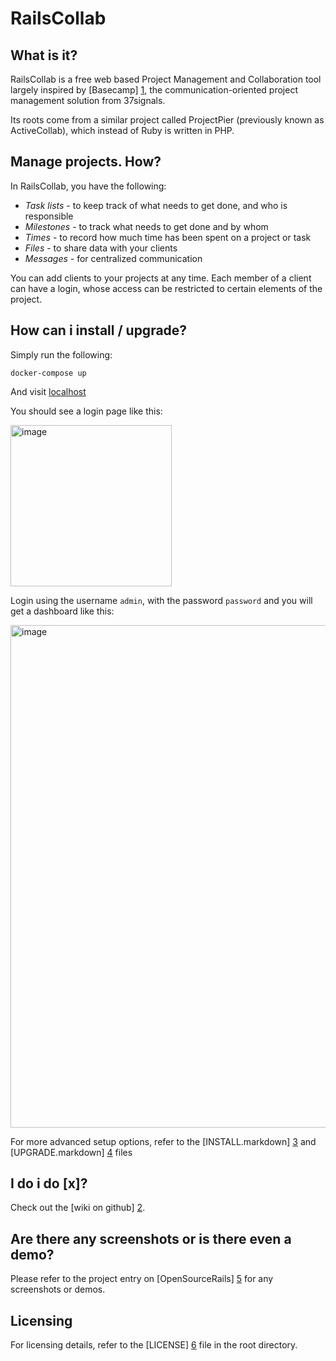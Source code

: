 # RailsCollab
## What is it?

RailsCollab is a free web based Project Management and Collaboration tool largely inspired by [Basecamp] [1], 
the communication-oriented project management solution from 37signals. 

Its roots come from a similar project called ProjectPier (previously known as ActiveCollab), 
which instead of Ruby is written in PHP.

## Manage projects. How?

In RailsCollab, you have the following:

* *Task lists* - to keep track of what needs to get done, and who is responsible
* *Milestones* - to track what needs to get done and by whom
* *Times* - to record how much time has been spent on a project or task
* *Files* - to share data with your clients
* *Messages* - for centralized communication

You can add clients to your projects at any time. Each member of a client can have a login, 
whose access can be restricted to certain elements of the project.

## How can i install / upgrade?

Simply run the following:

    docker-compose up

And visit [localhost][]

You should see a login page like this:

<img width="258" alt="image" src="https://user-images.githubusercontent.com/681020/187572700-51a2248e-1990-4e6f-a9ec-448e199593fd.png">

Login using the username `admin`, with the password `password` and you will get a dashboard like this:

<img width="804" alt="image" src="https://user-images.githubusercontent.com/681020/187572795-458adde7-87a8-45cf-9416-30dc541494f0.png">


For more advanced setup options, refer to the [INSTALL.markdown] [3] and [UPGRADE.markdown] [4] files

## I do i do [x]?

Check out the [wiki on github] [2].

## Are there any screenshots or is there even a demo?

Please refer to the project entry on [OpenSourceRails] [5] for any screenshots or demos.

## Licensing

For licensing details, refer to the [LICENSE] [6] file in the root directory.

[1]: http://www.basecamphq.com
[2]: http://wiki.github.com/jamesu/railscollab
[3]: INSTALL.markdown
[4]: UPGRADE.markdown
[5]: http://www.opensourcerails.com/projects/111-RailsCollab
[6]: LICENSE

[localhost]: http://localhost:3000
